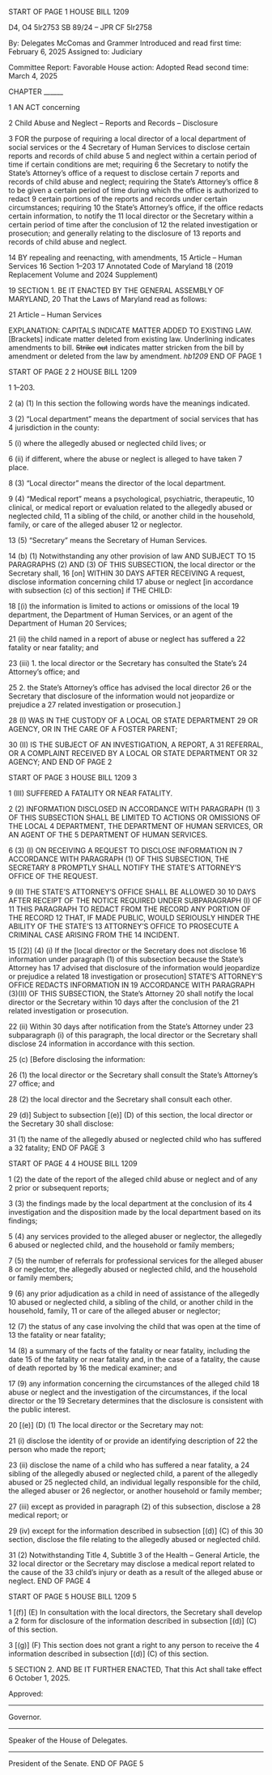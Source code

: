 START OF PAGE 1
HOUSE BILL 1209

D4, O4 5lr2753
SB 89/24 – JPR CF 5lr2758

By: Delegates McComas and Grammer
Introduced and read first time: February 6, 2025
Assigned to: Judiciary

Committee Report: Favorable
House action: Adopted
Read second time: March 4, 2025

CHAPTER ______

1 AN ACT concerning

2 Child Abuse and Neglect – Reports and Records – Disclosure

3 FOR the purpose of requiring a local director of a local department of social services or the
4 Secretary of Human Services to disclose certain reports and records of child abuse
5 and neglect within a certain period of time if certain conditions are met; requiring
6 the Secretary to notify the State’s Attorney’s office of a request to disclose certain
7 reports and records of child abuse and neglect; requiring the State’s Attorney’s office
8 to be given a certain period of time during which the office is authorized to redact
9 certain portions of the reports and records under certain circumstances; requiring
10 the State’s Attorney’s office, if the office redacts certain information, to notify the
11 local director or the Secretary within a certain period of time after the conclusion of
12 the related investigation or prosecution; and generally relating to the disclosure of
13 reports and records of child abuse and neglect.

14 BY repealing and reenacting, with amendments,
15 Article – Human Services
16 Section 1–203
17 Annotated Code of Maryland
18 (2019 Replacement Volume and 2024 Supplement)

19 SECTION 1. BE IT ENACTED BY THE GENERAL ASSEMBLY OF MARYLAND,
20 That the Laws of Maryland read as follows:

21 Article – Human Services

EXPLANATION: CAPITALS INDICATE MATTER ADDED TO EXISTING LAW.
[Brackets] indicate matter deleted from existing law.
Underlining indicates amendments to bill.
~~Strike~~ ~~out~~ indicates matter stricken from the bill by amendment or deleted from the law by
amendment. *hb1209*
END OF PAGE 1

START OF PAGE 2
2 HOUSE BILL 1209

1 1–203.

2 (a) (1) In this section the following words have the meanings indicated.

3 (2) “Local department” means the department of social services that has
4 jurisdiction in the county:

5 (i) where the allegedly abused or neglected child lives; or

6 (ii) if different, where the abuse or neglect is alleged to have taken
7 place.

8 (3) “Local director” means the director of the local department.

9 (4) “Medical report” means a psychological, psychiatric, therapeutic,
10 clinical, or medical report or evaluation related to the allegedly abused or neglected child,
11 a sibling of the child, or another child in the household, family, or care of the alleged abuser
12 or neglector.

13 (5) “Secretary” means the Secretary of Human Services.

14 (b) (1) Notwithstanding any other provision of law AND SUBJECT TO
15 PARAGRAPHS (2) AND (3) OF THIS SUBSECTION, the local director or the Secretary shall,
16 [on] WITHIN 30 DAYS AFTER RECEIVING A request, disclose information concerning child
17 abuse or neglect [in accordance with subsection (c) of this section] if THE CHILD:

18 [(i) the information is limited to actions or omissions of the local
19 department, the Department of Human Services, or an agent of the Department of Human
20 Services;

21 (ii) the child named in a report of abuse or neglect has suffered a
22 fatality or near fatality; and

23 (iii) 1. the local director or the Secretary has consulted the State’s
24 Attorney’s office; and

25 2. the State’s Attorney’s office has advised the local director
26 or the Secretary that disclosure of the information would not jeopardize or prejudice a
27 related investigation or prosecution.]

28 (I) WAS IN THE CUSTODY OF A LOCAL OR STATE DEPARTMENT
29 OR AGENCY, OR IN THE CARE OF A FOSTER PARENT;

30 (II) IS THE SUBJECT OF AN INVESTIGATION, A REPORT, A
31 REFERRAL, OR A COMPLAINT RECEIVED BY A LOCAL OR STATE DEPARTMENT OR
32 AGENCY; AND
END OF PAGE 2

START OF PAGE 3
HOUSE BILL 1209 3

1 (III) SUFFERED A FATALITY OR NEAR FATALITY.

2 (2) INFORMATION DISCLOSED IN ACCORDANCE WITH PARAGRAPH (1)
3 OF THIS SUBSECTION SHALL BE LIMITED TO ACTIONS OR OMISSIONS OF THE LOCAL
4 DEPARTMENT, THE DEPARTMENT OF HUMAN SERVICES, OR AN AGENT OF THE
5 DEPARTMENT OF HUMAN SERVICES.

6 (3) (I) ON RECEIVING A REQUEST TO DISCLOSE INFORMATION IN
7 ACCORDANCE WITH PARAGRAPH (1) OF THIS SUBSECTION, THE SECRETARY
8 PROMPTLY SHALL NOTIFY THE STATE’S ATTORNEY’S OFFICE OF THE REQUEST.

9 (II) THE STATE’S ATTORNEY’S OFFICE SHALL BE ALLOWED 30
10 DAYS AFTER RECEIPT OF THE NOTICE REQUIRED UNDER SUBPARAGRAPH (I) OF
11 THIS PARAGRAPH TO REDACT FROM THE RECORD ANY PORTION OF THE RECORD
12 THAT, IF MADE PUBLIC, WOULD SERIOUSLY HINDER THE ABILITY OF THE STATE’S
13 ATTORNEY’S OFFICE TO PROSECUTE A CRIMINAL CASE ARISING FROM THE
14 INCIDENT.

15 [(2)] (4) (i) If the [local director or the Secretary does not disclose
16 information under paragraph (1) of this subsection because the State’s Attorney has
17 advised that disclosure of the information would jeopardize or prejudice a related
18 investigation or prosecution] STATE’S ATTORNEY’S OFFICE REDACTS INFORMATION IN
19 ACCORDANCE WITH PARAGRAPH (3)(II) OF THIS SUBSECTION, the State’s Attorney
20 shall notify the local director or the Secretary within 10 days after the conclusion of the
21 related investigation or prosecution.

22 (ii) Within 30 days after notification from the State’s Attorney under
23 subparagraph (i) of this paragraph, the local director or the Secretary shall disclose
24 information in accordance with this section.

25 (c) [Before disclosing the information:

26 (1) the local director or the Secretary shall consult the State’s Attorney’s
27 office; and

28 (2) the local director and the Secretary shall consult each other.

29 (d)] Subject to subsection [(e)] (D) of this section, the local director or the Secretary
30 shall disclose:

31 (1) the name of the allegedly abused or neglected child who has suffered a
32 fatality;
END OF PAGE 3

START OF PAGE 4
4 HOUSE BILL 1209

1 (2) the date of the report of the alleged child abuse or neglect and of any
2 prior or subsequent reports;

3 (3) the findings made by the local department at the conclusion of its
4 investigation and the disposition made by the local department based on its findings;

5 (4) any services provided to the alleged abuser or neglector, the allegedly
6 abused or neglected child, and the household or family members;

7 (5) the number of referrals for professional services for the alleged abuser
8 or neglector, the allegedly abused or neglected child, and the household or family members;

9 (6) any prior adjudication as a child in need of assistance of the allegedly
10 abused or neglected child, a sibling of the child, or another child in the household, family,
11 or care of the alleged abuser or neglector;

12 (7) the status of any case involving the child that was open at the time of
13 the fatality or near fatality;

14 (8) a summary of the facts of the fatality or near fatality, including the date
15 of the fatality or near fatality and, in the case of a fatality, the cause of death reported by
16 the medical examiner; and

17 (9) any information concerning the circumstances of the alleged child
18 abuse or neglect and the investigation of the circumstances, if the local director or the
19 Secretary determines that the disclosure is consistent with the public interest.

20 [(e)] (D) (1) The local director or the Secretary may not:

21 (i) disclose the identity of or provide an identifying description of
22 the person who made the report;

23 (ii) disclose the name of a child who has suffered a near fatality, a
24 sibling of the allegedly abused or neglected child, a parent of the allegedly abused or
25 neglected child, an individual legally responsible for the child, the alleged abuser or
26 neglector, or another household or family member;

27 (iii) except as provided in paragraph (2) of this subsection, disclose a
28 medical report; or

29 (iv) except for the information described in subsection [(d)] (C) of this
30 section, disclose the file relating to the allegedly abused or neglected child.

31 (2) Notwithstanding Title 4, Subtitle 3 of the Health – General Article, the
32 local director or the Secretary may disclose a medical report related to the cause of the
33 child’s injury or death as a result of the alleged abuse or neglect.
END OF PAGE 4

START OF PAGE 5
HOUSE BILL 1209 5

1 [(f)] (E) In consultation with the local directors, the Secretary shall develop a
2 form for disclosure of the information described in subsection [(d)] (C) of this section.

3 [(g)] (F) This section does not grant a right to any person to receive the
4 information described in subsection [(d)] (C) of this section.

5 SECTION 2. AND BE IT FURTHER ENACTED, That this Act shall take effect
6 October 1, 2025.

Approved:

________________________________________________________________________________
Governor.

________________________________________________________________________________
Speaker of the House of Delegates.

________________________________________________________________________________
President of the Senate.
END OF PAGE 5